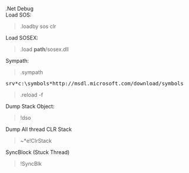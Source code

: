 .Net Debug   
Load SOS:  

> .loadby sos clr  

Load SOSEX:  

> .load **path**/sosex.dll  

Sympath:  

> .sympath 
<pre>
srv*c:\symbols*http://msdl.microsoft.com/download/symbols  
</pre>
> .reload -f  

Dump Stack Object:  

> !dso

Dump All thread CLR Stack 

> ~*e!ClrStack  

SyncBlock (Stuck Thread)

> !SyncBlk




